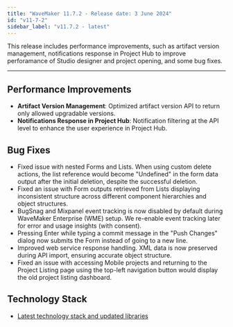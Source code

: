 ```yaml
---
title: "WaveMaker 11.7.2 - Release date: 3 June 2024"
id: "v11-7-2"
sidebar_label: "v11.7.2 - latest"
---
```


This release includes performance improvements, such as artifact version management, notifications response in Project Hub to improve perforamance of Studio designer and project opening, and some bug fixes.

---

## Performance Improvements

- **Artifact Version Management**: Optimized artifact version API to return only allowed upgradable versions.
- **Notifications Response in Project Hub**: Notification filtering at the API level to enhance the user experience in Project Hub.

## Bug Fixes

- Fixed issue with nested Forms and Lists. When using custom delete actions, the list reference would become "Undefined" in the form data output after the initial deletion, despite the successful deletion.
- Fixed an issue with Form outputs retrieved from Lists displaying inconsistent structure across different component hierarchies and object structures.
- BugSnag and Mixpanel event tracking is now disabled by default during WaveMaker Enterprise (WME) setup. We re-enable event tracking later for error and usage insights (with consent).
- Pressing Enter while typing a commit message in the "Push Changes" dialog now submits the Form instead of going to a new line.
- Improved web service response handling. XML data is now preserved during API import, ensuring accurate object structure.
- Fixed an issue with accessing Mobile projects and returning to the Project Listing page using the top-left navigation button would display the old project listing dashboard.

## Technology Stack

- [Latest technology stack and updated libraries](/learn/wavemaker-release-notes#technology-stack)